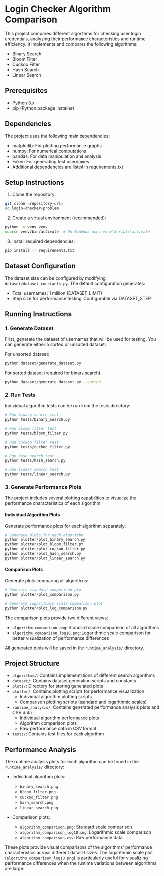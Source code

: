 # Login Checker Algorithm Comparison

This project compares different algorithms for checking user login credentials, analyzing their performance characteristics and runtime efficiency. It implements and compares the following algorithms:

- Binary Search
- Bloom Filter
- Cuckoo Filter
- Hash Search
- Linear Search

## Prerequisites

- Python 3.x
- pip (Python package installer)

## Dependencies

The project uses the following main dependencies:

- matplotlib: For plotting performance graphs
- numpy: For numerical computations
- pandas: For data manipulation and analysis
- Faker: For generating test usernames
- Additional dependencies are listed in requirements.txt

## Setup Instructions

1. Clone the repository:

```bash
git clone <repository-url>
cd login-checker-problem
```

2. Create a virtual environment (recommended):

```bash
python -m venv venv
source venv/bin/activate  # On Windows use: venv\Scripts\activate
```

3. Install required dependencies:

```bash
pip install -r requirements.txt
```

## Dataset Configuration

The dataset size can be configured by modifying `dataset/dataset_constants.py`. The default configuration generates:

- Total usernames: 1 million (DATASET_LIMIT)
- Step size for performance testing: Configurable via DATASET_STEP

## Running Instructions

### 1. Generate Dataset

First, generate the dataset of usernames that will be used for testing. You can generate either a sorted or unsorted dataset:

For unsorted dataset:

```bash
python dataset/generate_dataset.py
```

For sorted dataset (required for binary search):

```bash
python dataset/generate_dataset.py --sorted
```

### 2. Run Tests

Individual algorithm tests can be run from the tests directory:

```bash
# Run binary search test
python tests/binary_search.py

# Run bloom filter test
python tests/bloom_filter.py

# Run cuckoo filter test
python tests/cuckoo_filter.py

# Run hash search test
python tests/hash_search.py

# Run linear search test
python tests/linear_search.py
```

### 3. Generate Performance Plots

The project includes several plotting capabilities to visualize the performance characteristics of each algorithm:

#### Individual Algorithm Plots

Generate performance plots for each algorithm separately:

```bash
# Generate plots for each algorithm
python plotter/plot_binary_search.py
python plotter/plot_bloom_filter.py
python plotter/plot_cuckoo_filter.py
python plotter/plot_hash_search.py
python plotter/plot_linear_search.py
```

#### Comparison Plots

Generate plots comparing all algorithms:

```bash
# Generate standard comparison plot
python plotter/plot_comparison.py

# Generate logarithmic scale comparison plot
python plotter/plot_log_comparison.py
```

The comparison plots provide two different views:

- `algorithm_comparison.png`: Standard scale comparison of all algorithms
- `algorithm_comparison_log10.png`: Logarithmic scale comparison for better visualization of performance differences

All generated plots will be saved in the `runtime_analysis/` directory.

## Project Structure

- `algorithms/`: Contains implementations of different search algorithms
- `dataset/`: Contains dataset generation scripts and constants
- `plots/`: Directory for storing generated plots
- `plotter/`: Contains plotting scripts for performance visualization
  - Individual algorithm plotting scripts
  - Comparison plotting scripts (standard and logarithmic scales)
- `runtime_analysis/`: Contains generated performance analysis plots and CSV data
  - Individual algorithm performance plots
  - Algorithm comparison plots
  - Raw performance data in CSV format
- `tests/`: Contains test files for each algorithm

## Performance Analysis

The runtime analysis plots for each algorithm can be found in the `runtime_analysis/` directory:

- Individual algorithm plots:

  - `binary_search.png`
  - `bloom_filter.png`
  - `cuckoo_filter.png`
  - `hash_search.png`
  - `linear_search.png`

- Comparison plots:
  - `algorithm_comparison.png`: Standard scale comparison
  - `algorithm_comparison_log10.png`: Logarithmic scale comparison
  - `algorithm_comparison.csv`: Raw performance data

These plots provide visual comparisons of the algorithms' performance characteristics across different dataset sizes. The logarithmic scale plot (`algorithm_comparison_log10.png`) is particularly useful for visualizing performance differences when the runtime variations between algorithms are large.
